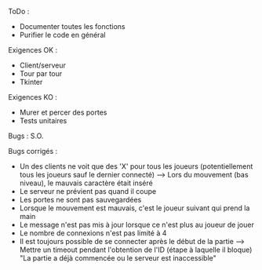 ToDo :
 - Documenter toutes les fonctions
 - Purifier le code en général

Exigences OK :
 - Client/serveur
 - Tour par tour
 - Tkinter

Exigences KO :
 - Murer et percer des portes
 - Tests unitaires

Bugs :
 S.O.

Bugs corrigés :
 - Un des clients ne voit que des 'X' pour tous les joueurs (potentiellement tous les joueurs sauf le dernier connecté)
    --> Lors du mouvement (bas niveau), le mauvais caractère était inséré
 - Le serveur ne prévient pas quand il coupe
 - Les portes ne sont pas sauvegardées
 - Lorsque le mouvement est mauvais, c'est le joueur suivant qui prend la main
 - Le message n'est pas mis à jour lorsque ce n'est plus au joueur de jouer
 - Le nombre de connexions n'est pas limité à 4
 - Il est toujours possible de se connecter après le début de la partie
    --> Mettre un timeout pendant l'obtention de l'ID (étape à laquelle il bloque)
        "La partie a déjà commencée ou le serveur est inaccessible"